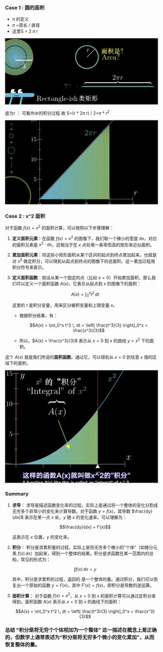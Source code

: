 ### Case 1 : 圆的面积

- $\pi$ 的定义
- $\pi$ =周长 / 直径
- 这里S = 2  $\pi$   r

![circle%20area](./images/circle%20area.png)

底为r ： 可看作dr的积分过程
故 S=(r * 2$\pi$  r) / 2=$\pi$  * $r^2$ 

![circle%20area2](./images/circle%20area2.png)

### Case 2 : x^2 面积

对于函数 $f(x) = x^2$ 的面积计算，可以按照以下步骤理解：

1. **定义面积元素**：在函数 $f(x) = x^2$ 的图像下，我们取一个微小的宽度 $dx$，对应的面积元素是 $x^2 \cdot dx$。这相当于在 $x$ 点处用一条窄而高的矩形来近似面积。
2. **累加面积元素**：将这些小矩形面积从某个区间的起点到终点累加起来，也就是对 $x^2$ 做定积分，可以得到从起点到终点的图像下的总面积。这一累加过程用积分符号来表示。
3. **定义面积函数**：假设从某一个固定的点（比如 $x = 0$）开始累加面积，那么我们可以定义一个面积函数 $A(x)$，它表示从起点到 $x$ 的图像下的面积：

   $$A(x) = \int_0^x t^2 \, dt$$

   这里的 $t$ 是积分变量，用来区分被积变量和上限变量 $x$。

   - 根据积分结果，有：

     $$A(x) = \int_0^x t^2 \, dt = \left[ \frac{t^3}{3} \right]_0^x = \frac{x^3}{3}$$
   - 所以，$A(x) = \frac{x^3}{3}$ 表示从 $x = 0$ 到 $x$ 的曲线 $y = x^2$ 下的面积。

这个 $A(x)$ 就是我们所说的**面积函数**。通过它，可以得到从 $x = 0$ 到任意 $x$ 值的区域下的面积。

![Integral%20of%20x^2](./images/Integral%20of%20x^2.png)

### Summary

1. **求导**： 求导是描述函数变化率的过程，实际上是通过将一个整体的变化分割成无穷多个非常小的变化来计算导数。对于函数 $y = f(x)$，其导数 $\frac{dy}{dx}$ 表示在某一点 $x$ 处，$y$ 随 $x$ 的变化速率。可以理解为： 

   $$\frac{dy}{dx} = f'(x)$$

    这表示在 $x$ 位置，$y$ 的变化率。
2. **积分**： 积分是求累积量的过程，实际上是将无穷多个微小的“个体”（如微分元素 $f(x) \, dx$）加起来，得到一个整体的结果。积分是求函数在某一范围内的总和，常见的形式为： 

   $$\int f(x) \, dx = y$$

    其中，积分是求累积的过程，返回的 是一个整体的量。通过积分，我们可以恢复出一个原始的函数 $y = F(x)$，其中 $F'(x) = f(x)$，即积分是导数的逆运算。
3. **面积计算**： 对于函数 $f(x) = x^2$，从 $x = 0$ 到 $x$ 的面积计算可以通过定积分来得到。面积函数 $A(x)$ 表示从 $x = 0$ 到 $x$ 的曲线下的面积： 

   $$A(x) = \int_0^x t^2 \, dt = \left[ \frac{t^3}{3} \right]_0^x = \frac{x^3}{3}$$

### 总结 "积分是将无穷个个体相加为一个整体" 这一描述在概念上是正确的，但数学上通常表述为“积分是将无穷多个微小的变化累加”，从而恢复整体的量。
